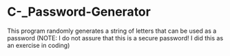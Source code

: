 # C-_Password-Generator
This program randomly generates a string of letters that can be used as a password (NOTE: I do not assure that this is a secure password! I did this as an exercise in coding)
